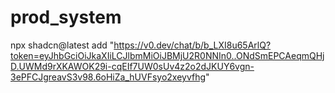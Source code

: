 # prod_system

npx shadcn@latest add "https://v0.dev/chat/b/b_LXI8u65ArlQ?token=eyJhbGciOiJkaXIiLCJlbmMiOiJBMjU2R0NNIn0..ONdSmEPCAeqmQHjD.UWMd9rXKAWOK29i-cqEIf7UW0sUv4z2o2dJKUY6vgn-3ePFCJgreavS3v98.6oHiZa_hUVFsyo2xeyvfhg"